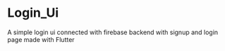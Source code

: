
# Login_Ui

A simple login ui connected with firebase backend with signup and login page made with Flutter 

